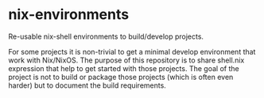 # nix-environments
Re-usable nix-shell environments to build/develop projects.

For some projects it is non-trivial to get a minimal develop environment
that work with Nix/NixOS.
The purpose of this repository is to share shell.nix expression that help
to get started with those projects.
The goal of the project is not to build or package those projects (which is often even harder)
but to document the build requirements.
